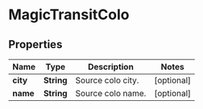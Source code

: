 

# MagicTransitColo


## Properties

| Name | Type | Description | Notes |
|------------ | ------------- | ------------- | -------------|
|**city** | **String** | Source colo city. |  [optional] |
|**name** | **String** | Source colo name. |  [optional] |



